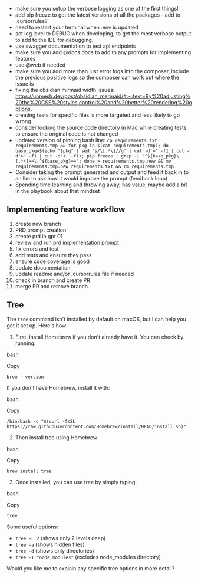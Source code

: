 - make sure you setup the verbose logging as one of the first things!
- add pip freeze to get the latest versions of all the packages - add to .cursorrules?
- need to restart your terminal when .env is updated
- set log level to DEBUG when developing, to get the most verbose output to add to the IDE for debugging.
- use swagger documentation to test api endpoints
- make sure you add @docs docs to add to any prompts for implementing features
- use @web if needed
- make sure you add more than just error logs into the composer, include the previous positive logs so the composer can work out where the issue is
- fixing the obsidian mirmaid width issues: https://unmesh.dev/post/obsidian_mermaid/#:~:text=By%20adjusting%20the%20CSS%20styles,control%20and%20better%20rendering%20options.
- creating tests for specific files is more targeted and less likely to go wrong
- consider locking the source code directory in Mac while creating tests to ensure the original code is not changed
- updated version of pinning bash line: ```cp requirements.txt requirements.tmp && for pkg in $(cat requirements.tmp); do base_pkg=$(echo "$pkg" | sed 's/\[.*\]//g' | cut -d'=' -f1 | cut -d'>' -f1 | cut -d'<' -f1); pip freeze | grep -i "^${base_pkg}\[.*\]==\|^${base_pkg}=="; done > requirements.tmp.new && mv requirements.tmp.new requirements.txt && rm requirements.tmp```
- Consider taking the prompt generated and output and feed it back in to an llm to ask how it would improve the prompt (feedback loop)
- Spending time learning and throwing away, has value, maybe add a bit in the playbook about that mindset

## Implementing feature workflow
1. create new branch
2. PRD prompt creation
3. create prd in gpt 01
4. review and run prd implementation prompt
5. fix errors and test
6. add tests and ensure they pass
7. ensure code coverage is good
8. update documentation
9. update readme and/or .cursorrules file if needed
10. check in branch and create PR
11. merge PR and remove branch

## Tree

The `tree` command isn't installed by default on macOS, but I can help you get it set up. Here's how:

1. First, install Homebrew if you don't already have it. You can check by running:

bash

Copy

`brew --version`

If you don't have Homebrew, install it with:

bash

Copy

`/bin/bash -c "$(curl -fsSL https://raw.githubusercontent.com/Homebrew/install/HEAD/install.sh)"`

2. Then install tree using Homebrew:

bash

Copy

`brew install tree`

3. Once installed, you can use tree by simply typing:

bash

Copy

`tree`

Some useful options:

- `tree -L 2` (shows only 2 levels deep)
- `tree -a` (shows hidden files)
- `tree -d` (shows only directories)
- `tree -I "node_modules"` (excludes node_modules directory)

Would you like me to explain any specific tree options in more detail?